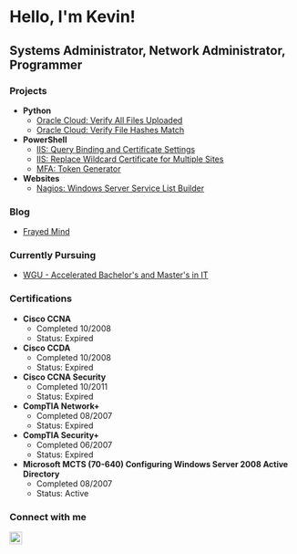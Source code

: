 <h1>Hello, I'm Kevin! <br/></h1>

<h2>Systems Administrator, Network Administrator, Programmer</h2>


<h3>Projects</h3>

- <b>Python</b>
  - [Oracle Cloud: Verify All Files Uploaded](https://github.com/Kevin-Herr/oracle-cloud-storage-scripts)
  - [Oracle Cloud: Verify File Hashes Match](https://github.com/Kevin-Herr/oracle-cloud-storage-scripts)
- <b>PowerShell</b>
  - [IIS: Query Binding and Certificate Settings]()
  - [IIS: Replace Wildcard Certificate for Multiple Sites]()
  - [MFA: Token Generator]()
- <b>Websites</b>
  - [Nagios: Windows Server Service List Builder](https://github.com/Kevin-Herr/Nagios-Windows-Service-Reader)


<h3>Blog</h3>

- [Frayed Mind](http://www.frayedmind.com)

<h3>Currently Pursuing</h3>

- [WGU - Accelerated Bachelor's and Master's in IT](https://www.wgu.edu/online-it-degrees/accelerated-information-technology-bachelors-masters-program/program-guide.html)

<h3>Certifications</h3>

- <b>Cisco CCNA</b>
  - Completed 10/2008
  - Status: Expired
- <b>Cisco CCDA</b>
  - Completed 10/2008
  - Status: Expired
- <b>Cisco CCNA Security</b>
  - Completed 10/2011
  - Status: Expired
- <b>CompTIA Network+</b>
  - Completed 08/2007
  - Status: Expired
- <b>CompTIA Security+</b>
  - Completed 06/2007
  - Status: Expired
- <b>Microsoft MCTS (70-640) Configuring Windows Server 2008 Active Directory</b>
  - Completed 08/2007
  - Status: Active


<h3>Connect with me</h3>

[<img align="left" alt="Kevin Herr | LinkedIn" width="22px" src="https://cdn.jsdelivr.net/npm/simple-icons@v3/icons/linkedin.svg" />][linkedin]

[linkedin]: https://linkedin.com/in/kevin-herr-83293611/

<!--
- 🔭 I’m currently working on ...
- 🌱 I’m currently learning ...
- 👯 I’m looking to collaborate on ...
- 🤔 I’m looking for help with ...
- 💬 Ask me about ...
- 📫 How to reach me: ...
- 😄 Pronouns: ...
- ⚡ Fun fact: ...
-->
